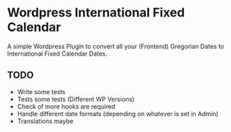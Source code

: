 # Wordpress International Fixed Calendar

A simple Wordpress Plugin to convert all your (Frontend) Gregorian Dates to International Fixed Calendar Dates.

## TODO

- Write some tests
- Tests some tests (Different WP Versions)
- Check of more hooks are required
- Handle different date formats (depending on whatever is set in Admin)
- Translations maybe
